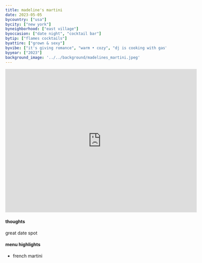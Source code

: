 ```yaml
---
title: madeline's martini
date: 2023-05-05
bycountry: ["usa"]
bycity: ["new york"]
byneighborhood: ["east village"]
byoccasion: ["date night", "cocktail bar"]
bytip: ["flames cocktails"]
byattire: ["grown & sexy"]
byvibe: ["it's giving romance", "warm • cozy", "dj is cooking with gas"]
byyear: ["2023"]
background_image: '../../background/madelines_martini.jpeg'
---
```


<iframe src="https://www.google.com/maps/embed?pb=!1m18!1m12!1m3!1d3023.621914850415!2d-73.98011412343526!3d40.72633893673696!2m3!1f0!2f0!3f0!3m2!1i1024!2i768!4f13.1!3m3!1m2!1s0x89c259b21be443a9%3a0x64fb6f986c5d55fb!2smadeline&#39;s%20martini!5e0!3m2!1sen!2sus!4v1697224272846!5m2!1sen!2sus" width="600" height="450" style="border:0;" allowfullscreen="" loading="lazy" referrerpolicy="no-referrer-when-downgrade"></iframe>

#### thoughts
great date spot

#### menu highlights
* french martini 